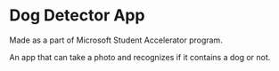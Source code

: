 # Dog Detector App
Made as a part of Microsoft Student Accelerator program.

An app that can take a photo and recognizes if it contains a dog or not.
